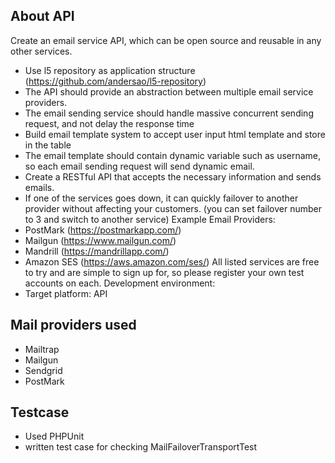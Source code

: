 ## About API

Create an email service API, which can be open source and reusable in any other services.
* Use l5 repository as application structure (https://github.com/andersao/l5-repository)
* The API should provide an abstraction between multiple email service providers.
* The email sending service should handle massive concurrent sending request, and
not delay the response time
* Build email template system to accept user input html template and store in the table
* The email template should contain dynamic variable such as username, so each email
sending request will send dynamic email.
* Create a RESTful API that accepts the necessary information and sends emails.
* If one of the services goes down, it can quickly failover to another provider without
affecting your customers. (you can set failover number to 3 and switch to another
service)
Example Email Providers:
* PostMark (https://postmarkapp.com/)
* Mailgun (https://www.mailgun.com/)
* Mandrill (https://mandrillapp.com/)
* Amazon SES (https://aws.amazon.com/ses/)
All listed services are free to try and are simple to sign up for, so please register your own
test accounts on each.
Development environment:
* Target platform: API

## Mail providers used
* Mailtrap
* Mailgun
* Sendgrid
* PostMark

## Testcase
* Used PHPUnit
* written test case for checking MailFailoverTransportTest
